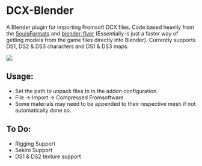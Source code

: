 # DCX-Blender
A Blender plugin for importing Fromsoft DCX files. Code based heavily from the [SoulsFormats](https://github.com/JKAnderson/SoulsFormats) and [blender-flver](https://github.com/elizagamedev/blender-flver) (Essentially is just a faster way of getting models from the game files directly into Blender). Currently supports DS1, DS2 & DS3 characters and DS1 & DS3 maps.


![](https://i.redd.it/rshisri0rg961.gif)

## Usage:
* Set the path to unpack files to in the addon configuration.
* File -> Import -> Compressed Fromsoftware
* Some materials may need to be appended to their respective mesh if not automatically done so.

## To Do:
* Rigging Support
* Sekiro Support
* DS1 & DS2 texture support
